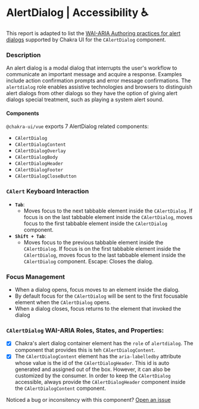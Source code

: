 # AlertDialog | Accessibility ♿️

This report is adapted to list the [WAI-ARIA Authoring practices for alert dialogs](https://www.w3.org/TR/wai-aria-practices-1.2/#alertdialog) supported by Chakra UI for the `CAlertDialog` component.

### Description
An alert dialog is a modal dialog that interrupts the user's workflow to communicate an important message and acquire a response. Examples include action confirmation prompts and error message confirmations. The `alertdialog` role enables assistive technologies and browsers to distinguish alert dialogs from other dialogs so they have the option of giving alert dialogs special treatment, such as playing a system alert sound.

#### Components
`@chakra-ui/vue` exports 7 AlertDialog related components:
- `CAlertDialog`
- `CAlertDialogContent`
- `CAlertDialogOverlay`
- `CAlertDialogBody`
- `CAlertDialogHeader`
- `CAlertDialogFooter`
- `CAlertDialogCloseButton`

### `CAlert` Keyboard Interaction
- **`Tab`**:
  - Moves focus to the next tabbable element inside the `CAlertDialog`.
    If focus is on the last tabbable element inside the `CAlertDialog`, moves focus to the first tabbable element inside the `CAlertDialog` component.
- **`Shift + Tab`**:
  - Moves focus to the previous tabbable element inside the `CAlertDialog`.
If focus is on the first tabbable element inside the `CAlertDialog`, moves focus to the last tabbable element inside the `CAlertDialog` component.
Escape: Closes the dialog.

### Focus Management
- When a dialog opens, focus moves to an element inside the dialog. 
- By default focus for the `CAlertDialog` will be sent to the first focusable element when the `CAlertDialog` opens.
- When a dialog closes, focus returns to the element that invoked the dialog


### `CAlertDialog` WAI-ARIA Roles, States, and Properties:
- [x] Chakra's alert dialog container element has the `role` of `alertdialog`. The component that provides this is teh `CAlertDialogContent`.
- [x] The `CAlertDialogContent` element has the `aria-labelledby` attribute whose value is the id of the `CAlertDialogHeader`. This id is auto generated and assigned out of the box. However, it can also be customized by the consumer. In order to keep the `CAlertDialog` accessible, always provide the `CAlertDialogHeader` component inside the `CAlertDialogContent` component.

Noticed a bug or inconsitency with this component? [Open an issue](https://github.com/chakra-ui/chakra-ui-vue/issues/new/choose)